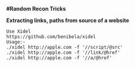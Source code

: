 **#Random Recon Tricks**

**Extracting links, paths from source of a website**
```
Use Xidel
https://github.com/benibela/xidel
Usage:-
./xidel http://apple.com -f '//script/@src'
./xidel http://apple.com -f '//link/@href'
./xidel http://apple.com -f '//a/@href'
```
